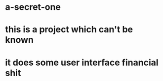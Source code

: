 # a-secret-one
# this is a project which can't be known
# it does some user interface financial shit
